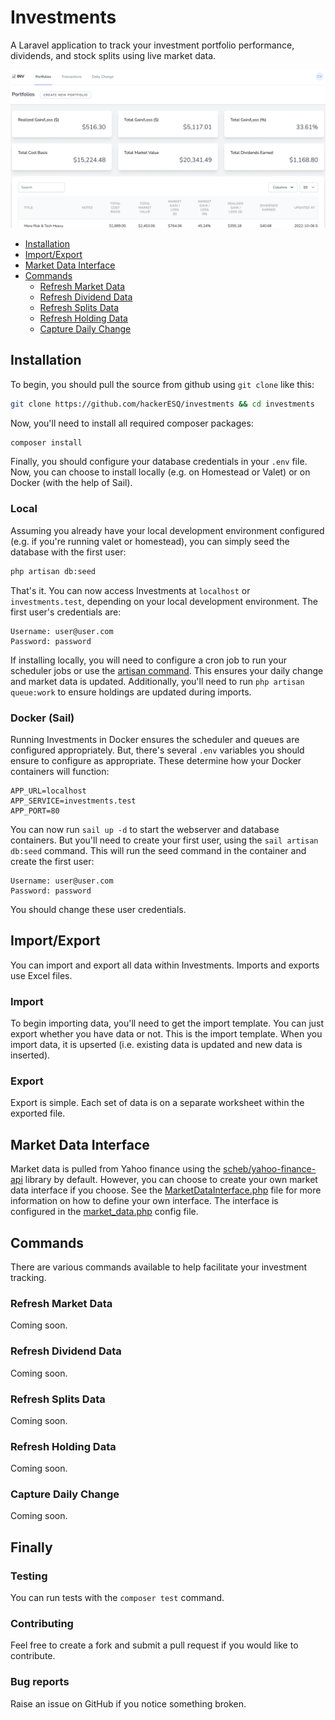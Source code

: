 # Investments

A Laravel application to track your investment portfolio performance, dividends, and stock splits using live market data. 

![Investments Screenshot](/screenshot.png?raw=true "Investments Screenshot")

* [Installation](#installation)
* [Import/Export](#importexport)
* [Market Data Interface](#market-data-interface)
* [Commands](#commands)
  * [Refresh Market Data](#refresh-market-data)
  * [Refresh Dividend Data](#refresh-dividend-data)
  * [Refresh Splits Data](#refresh-splits-data)
  * [Refresh Holding Data](#refresh-holding-data)
  * [Capture Daily Change](#capture-daily-change)
  
## Installation

To begin, you should pull the source from github using `git clone` like this:

```bash
git clone https://github.com/hackerESQ/investments && cd investments
```

Now, you'll need to install all required composer packages:

```bash
composer install
```

Finally, you should configure your database credentials in your `.env` file. Now, you can choose to install locally (e.g. on Homestead or Valet) or on Docker (with the help of Sail).

### Local

Assuming you already have your local development environment configured (e.g. if you're running valet or homestead), you can simply seed the database with the first user:

```bash
php artisan db:seed
```

That's it. You can now access Investments at `localhost` or `investments.test`, depending on your local development environment. The first user's credentials are: 

```
Username: user@user.com
Password: password
```

If installing locally, you will need to configure a cron job to run your scheduler jobs or use the [artisan command](https://laravel.com/docs/9.x/scheduling#running-the-scheduler-locally). This ensures your daily change and market data is updated. Additionally, you'll need to run `php artisan queue:work` to ensure holdings are updated during imports.

### Docker (Sail)

Running Investments in Docker ensures the scheduler and queues are configured appropriately. But, there's several `.env` variables you should ensure to configure as appropriate. These determine how your Docker containers will function:

```env
APP_URL=localhost
APP_SERVICE=investments.test
APP_PORT=80
```

You can now run `sail up -d` to start the webserver and database containers. But you'll need to create your first user, using the `sail artisan db:seed` command. This will run the seed command in the container and create the first user: 

```
Username: user@user.com
Password: password
```

You should change these user credentials.

## Import/Export

You can import and export all data within Investments. Imports and exports use Excel files.

### Import

To begin importing data, you'll need to get the import template. You can just export whether you have data or not. This is the import template. When you import data, it is upserted (i.e. existing data is updated and new data is inserted).

### Export

Export is simple. Each set of data is on a separate worksheet within the exported file.

## Market Data Interface

Market data is pulled from Yahoo finance using the [scheb/yahoo-finance-api](https://github.com/scheb/yahoo-finance-api) library by default. However, you can choose to create your own market data interface if you choose. See the [MarketDataInterface.php](https://github.com/hackerESQ/investments/blob/main/app/Interfaces/MarketData/MarketDataInterface.php) file for more information on how to define your own interface. The interface is configured in the [market_data.php](https://github.com/hackerESQ/investments/blob/main/config/market_data.php) config file.

## Commands

There are various commands available to help facilitate your investment tracking.

### Refresh Market Data
Coming soon.

### Refresh Dividend Data
Coming soon.

### Refresh Splits Data
Coming soon.

### Refresh Holding Data
Coming soon.

### Capture Daily Change
Coming soon.

## Finally
### Testing
You can run tests with the `composer test` command.

### Contributing
Feel free to create a fork and submit a pull request if you would like to contribute.

### Bug reports
Raise an issue on GitHub if you notice something broken.
